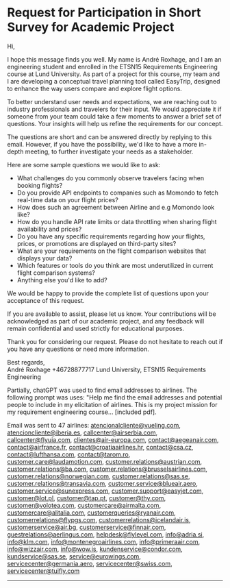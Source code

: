 # Request for Participation in Short Survey for Academic Project

Hi,

I hope this message finds you well. My name is André Roxhage, and I am an engineering student and enrolled in the ETSN15 Requirements Engineering course at Lund University. As part of a project for this course, my team and I are developing a conceptual travel planning tool called EasyTrip, designed to enhance the way users compare and explore flight options.

To better understand user needs and expectations, we are reaching out to industry professionals and travelers for their input. We would appreciate it if someone from your team could take a few moments to answer a brief set of questions. Your insights will help us refine the requirements for our concept.

The questions are short and can be answered directly by replying to this email. However, if you have the possibility, we'd like to have a more in-depth meeting, to further investigate your needs as a stakeholder.

Here are some sample questions we would like to ask:

- What challenges do you commonly observe travelers facing when booking flights?
- Do you provide API endpoints to companies such as Momondo to fetch real-time data on your flight prices?
- How does such an agreement between Airline and e.g Momondo look like?
- How do you handle API rate limits or data throttling when sharing flight availability and prices?
- Do you have any specific requirements regarding how your flights, prices, or promotions are displayed on third-party sites?
- What are your requirements on the flight comparison websites that displays your data?
- Which features or tools do you think are most underutilized in current flight comparison systems?
- Anything else you'd like to add?

We would be happy to provide the complete list of questions upon your acceptance of this request.

If you are available to assist, please let us know. Your contributions will be acknowledged as part of our academic project, and any feedback will remain confidential and used strictly for educational purposes.

Thank you for considering our request. Please do not hesitate to reach out if you have any questions or need more information.

Best regards,  
André Roxhage
+46728877717
Lund University, ETSN15 Requirements Engineering

Partially, chatGPT was used to find email addresses to airlines. The following prompt was uses:
"Help me find the email addresses and potential people to include in my elicitation of airlines. This is my project mission for my requirement engineering course... [included pdf].

Email was sent to 47 airlines: atencionalcliente@vueling.com, atencioncliente@iberia.es, callcenter@airserbia.com, callcenter@flyuia.com, clientes@air-europa.com, contact@aegeanair.com, contact@airfrance.fr, contact@croatiaairlines.hr, contact@csa.cz, contact@lufthansa.com, contact@tarom.ro, customer.care@laudamotion.com, customer.relations@austrian.com, customer.relations@ba.com, customer.relations@brusselsairlines.com, customer.relations@norwegian.com, customer.relations@sas.se, customer.relations@transavia.com, customer.service@blueair.aero, customer.service@sunexpress.com, customer.support@easyjet.com, customer@lot.pl, customer@tap.pt, customer@thy.com, customer@volotea.com, customercare@airmalta.com, customercare@alitalia.com, customerqueries@ryanair.com, customerrelations@flypgs.com, customerrelations@icelandair.is, customerservice@air.bg, customerservice@finnair.com, guestrelations@aerlingus.com, helpdesk@flylevel.com, info@adria.si, info@klm.com, info@montenegroairlines.com, info@primeraair.com, info@wizzair.com, info@wow.is, kundenservice@condor.com, kundservice@sas.se, service@eurowings.com, servicecenter@germania.aero, servicecenter@swiss.com, servicecenter@tuifly.com

---
